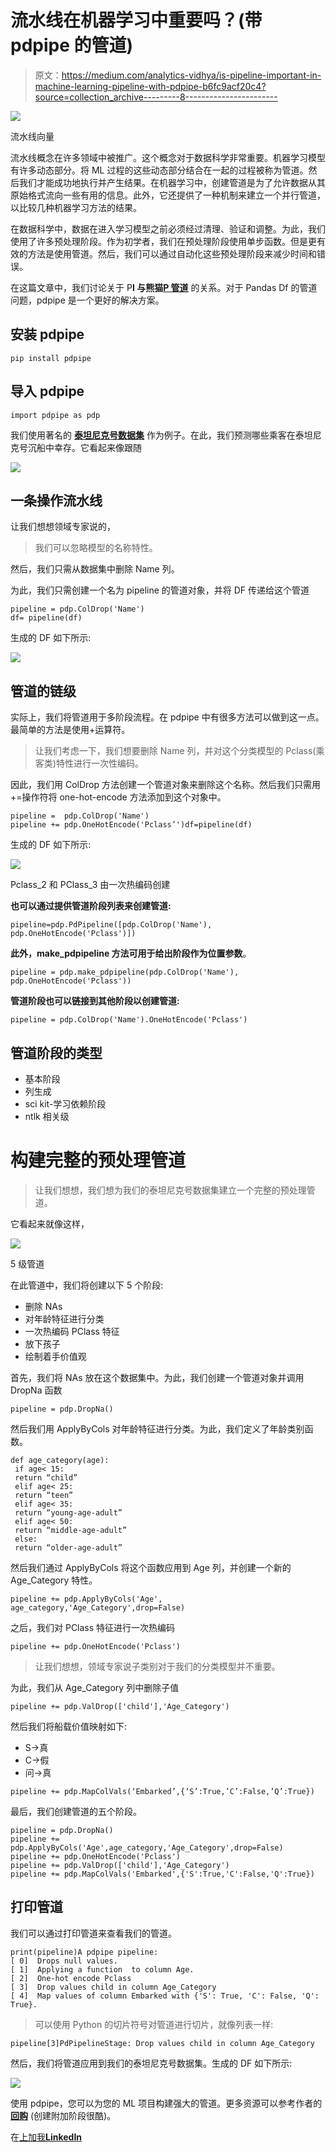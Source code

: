 # 流水线在机器学习中重要吗？(带 pdpipe 的管道)

> 原文：<https://medium.com/analytics-vidhya/is-pipeline-important-in-machine-learning-pipeline-with-pdpipe-b6fc9acf20c4?source=collection_archive---------8----------------------->

![](img/7d79bab6cabc789c5c9c52c2253856b3.png)

流水线向量

流水线概念在许多领域中被推广。这个概念对于数据科学非常重要。机器学习模型有许多动态部分。将 ML 过程的这些动态部分结合在一起的过程被称为管道。然后我们才能成功地执行并产生结果。在机器学习中，创建管道是为了允许数据从其原始格式流向一些有用的信息。此外，它还提供了一种机制来建立一个并行管道，以比较几种机器学习方法的结果。

在数据科学中，数据在进入学习模型之前必须经过清理、验证和调整。为此，我们使用了许多预处理阶段。作为初学者，我们在预处理阶段使用单步函数。但是更有效的方法是使用管道。然后，我们可以通过自动化这些预处理阶段来减少时间和错误。

在这篇文章中，我们讨论关于 P**I 与熊猫**[**P 管道**](https://pypi.org/project/pdpipe/) 的关系。对于 Pandas Df 的管道问题，pdpipe 是一个更好的解决方案。

## 安装 pdpipe

```
pip install pdpipe
```

## 导入 pdpipe

```
import pdpipe as pdp
```

我们使用著名的 [**泰坦尼克号数据集**](https://www.kaggle.com/hesh97/titanicdataset-traincsv) 作为例子。在此，我们预测哪些乘客在泰坦尼克号沉船中幸存。它看起来像跟随

![](img/e4adaa1ade6a5cd2296d3d1942ed5508.png)

## 一条操作流水线

让我们想想领域专家说的，

> 我们可以忽略模型的名称特性。

然后，我们只需从数据集中删除 Name 列。

为此，我们只需创建一个名为 pipeline 的管道对象，并将 DF 传递给这个管道

```
pipeline = pdp.ColDrop('Name')
df= pipeline(df)
```

生成的 DF 如下所示:

![](img/3e93c019743f5e8bd928ad55b24d6eba.png)

## 管道的链级

实际上，我们将管道用于多阶段流程。在 pdpipe 中有很多方法可以做到这一点。最简单的方法是使用+运算符。

> 让我们考虑一下，我们想要删除 Name 列，并对这个分类模型的 Pclass(乘客类)特性进行一次性编码。

因此，我们用 ColDrop 方法创建一个管道对象来删除这个名称。然后我们只需用+=操作符将 one-hot-encode 方法添加到这个对象中。

```
pipeline =  pdp.ColDrop('Name')
pipeline += pdp.OneHotEncode('Pclass’')df=pipeline(df)
```

生成的 DF 如下所示:

![](img/a7fd420a0d3e34f6a3737c0f7572a548.png)

Pclass_2 和 PClass_3 由一次热编码创建

**也可以通过提供管道阶段列表来创建管道:**

```
pipeline=pdp.PdPipeline([pdp.ColDrop('Name'),    pdp.OneHotEncode('Pclass')])
```

**此外，make_pdpipeline 方法可用于给出阶段作为位置参数**。

```
pipeline = pdp.make_pdpipeline(pdp.ColDrop('Name'),    pdp.OneHotEncode('Pclass'))
```

**管道阶段也可以链接到其他阶段以创建管道:**

```
pipeline = pdp.ColDrop('Name').OneHotEncode('Pclass')
```

## 管道阶段的类型

*   基本阶段
*   列生成
*   sci kit-学习依赖阶段
*   ntlk 相关级

# 构建完整的预处理管道

> 让我们想想，我们想为我们的泰坦尼克号数据集建立一个完整的预处理管道。

它看起来就像这样，

![](img/177a14b1336fc996a43d46f381ff93d4.png)

5 级管道

在此管道中，我们将创建以下 5 个阶段:

*   删除 NAs
*   对年龄特征进行分类
*   一次热编码 PClass 特征
*   放下孩子
*   绘制着手价值观

首先，我们将 NAs 放在这个数据集中。为此，我们创建一个管道对象并调用 DropNa 函数

```
pipeline = pdp.DropNa()
```

然后我们用 ApplyByCols 对年龄特征进行分类。为此，我们定义了年龄类别函数。

```
def age_category(age):
 if age< 15:
 return “child”
 elif age< 25:
 return “teen”
 elif age< 35:
 return “young-age-adult”
 elif age< 50:
 return “middle-age-adult”
 else:
 return “older-age-adult”
```

然后我们通过 ApplyByCols 将这个函数应用到 Age 列，并创建一个新的 Age_Category 特性。

```
pipeline += pdp.ApplyByCols('Age',
age_category,'Age_Category',drop=False)
```

之后，我们对 PClass 特征进行一次热编码

```
pipeline += pdp.OneHotEncode('Pclass')
```

> 让我们想想，领域专家说子类别对于我们的分类模型并不重要。

为此，我们从 Age_Category 列中删除子值

```
pipeline += pdp.ValDrop(['child'],'Age_Category')
```

然后我们将船载价值映射如下:

*   S->真
*   C->假
*   问->真

```
pipeline += pdp.MapColVals(‘Embarked’,{‘S’:True,’C’:False,’Q’:True})
```

最后，我们创建管道的五个阶段。

```
pipeline = pdp.DropNa()
pipeline += pdp.ApplyByCols('Age',age_category,'Age_Category',drop=False)
pipeline += pdp.OneHotEncode('Pclass')
pipeline += pdp.ValDrop(['child'],'Age_Category')
pipeline += pdp.MapColVals('Embarked',{'S':True,'C':False,'Q':True})
```

## 打印管道

我们可以通过打印管道来查看我们的管道。

```
print(pipeline)A pdpipe pipeline:
[ 0]  Drops null values.
[ 1]  Applying a function  to column Age.
[ 2]  One-hot encode Pclass
[ 3]  Drop values child in column Age_Category
[ 4]  Map values of column Embarked with {'S': True, 'C': False, 'Q': True}.
```

> 可以使用 Python 的切片符号对管道进行切片，就像列表一样:

```
pipeline[3]PdPipelineStage: Drop values child in column Age_Category
```

然后，我们将管道应用到我们的泰坦尼克号数据集。生成的 DF 如下所示:

![](img/8a6c165a4e6f9b5c6067902ac70a3881.png)

使用 pdpipe，您可以为您的 ML 项目构建强大的管道。更多资源可以参考作者的 [**回购**](https://github.com/shaypal5/pdpipe) (创建附加阶段很酷)。

在[上加我**LinkedIn**](https://www.linkedin.com/in/shashimal97/)
